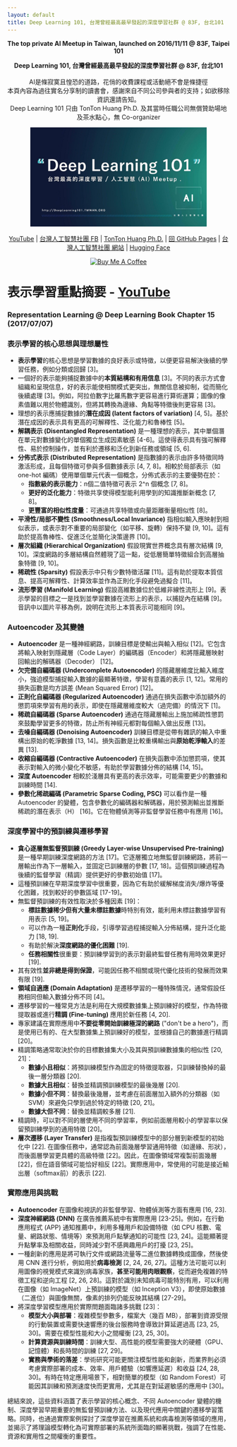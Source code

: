 ```yaml
---
layout: default
title: Deep Learning 101, 台灣曾經最高最早發起的深度學習社群 @ 83F, 台北101
---
```


<p align="center">
  <strong>The top private AI Meetup in Taiwan, launched on 2016/11/11 @ 83F, Taipei 101</strong>
</p>
<p align="center">
  <strong>Deep Learning 101, 台灣曾經最高最早發起的深度學習社群 @ 83F, 台北101</strong><br><br>
  AI是條寂寞且惶恐的道路，花俏的收費課程或活動絕不會是條捷徑<br>
  本頁內容為過往實名分享制的讀書會，感謝來自不同公司參與者的支持；如欲移除資訊還請告知。<br>
  Deep Learning 101 只由 TonTon Huang Ph.D. 及其當時任職公司無償贊助場地及茶水點心，無 Co-organizer<br>
</p>  
<p align="center">
  <a href="https://huggingface.co/spaces/DeepLearning101/Deep-Learning-101-FAQ" target="_blank">
    <img src="https://github.com/Deep-Learning-101/.github/blob/main/images/DeepLearning101.JPG?raw=true" alt="Deep Learning 101" width="400">
  </a>
</p>
<p align="center">
  <a href="https://www.youtube.com/@DeepLearning101">YouTube</a> |
  <a href="https://www.facebook.com/groups/525579498272187/">台灣人工智慧社團 FB</a> |
  <a href="https://www.twman.org/">TonTon Huang Ph.D.</a> |  
  <a href="https://deep-learning-101.github.io/">回 GitHub Pages</a> |
  <a href="http://DeepLearning101.TWMAN.ORG">台灣人工智慧社團 網站</a> |
  <a href="https://huggingface.co/DeepLearning101">Hugging Face</a>
</p>
<p align="center">
<a href="https://www.buymeacoffee.com/DeepLearning101" target="_blank"><img src="https://cdn.buymeacoffee.com/buttons/v2/default-red.png" alt="Buy Me A Coffee" style="height: 60px !important;width: 217px !important;" ></a>
</p>

# 表示學習重點摘要 - [YouTube](https://www.youtube.com/watch?v=MA52s5dQaGY)
### Representation Learning @ Deep Learning Book Chapter 15 (2017/07/07)

### 表示學習的核心思想與理想屬性

*   **表示學習**的核心思想是學習數據的良好表示或特徵，以便更容易解決後續的學習任務，例如分類或回歸 [3]。
*   一個好的表示能夠捕捉數據中的**本質結構和有用信息** [3]。不同的表示方式會組織和呈現信息，好的表示能使相關模式更突出，無關信息被抑制，從而簡化後續處理 [3]。例如，阿拉伯數字比羅馬數字更容易進行算術運算；圖像的像素值難以用於物體識別，但將其轉換為邊緣、角點等特徵後則更容易 [3]。
*   理想的表示應捕捉數據的**潛在成因 (latent factors of variation)** [4, 5]。基於潛在成因的表示具有更高的可解釋性、泛化能力和魯棒性 [5]。
*   **解耦表示 (Disentangled Representation)** 是一種理想的表示，其中單個潛在單元對數據變化的單個獨立生成因素敏感 [4-6]。這使得表示具有強可解釋性、易於控制操作，並有利於遷移和泛化到新任務或領域 [5, 6].
*   **分佈式表示 (Distributed Representation)** 是指數據的表示由許多特徵同時激活形成，且每個特徵可參與多個數據表示 [4, 7, 8]。相較於局部表示（如 one-hot 編碼）使用單個單元代表一個概念，分佈式表示的主要優勢在於：
    *   **指數級的表示能力**：n個二值特徵可表示 2^n 個概念 [7, 8]。
    *   **更好的泛化能力**：特徵共享使得模型能利用學到的知識推斷新概念 [7, 8]。
    *   **更豐富的相似性度量**：可通過共享特徵或向量距離衡量相似性 [8]。
*   **平滑性/局部不變性 (Smoothness/Local Invariance)** 指相似輸入應映射到相似表示，或表示對不重要的局部變化（如平移、旋轉）保持不變 [9, 10]。這有助於提高魯棒性、促進泛化並簡化決策邊界 [10]。
*   **層次組織 (Hierarchical Organization)** 假設現實世界概念具有層次結構 [9, 10]。深度網路的多層結構自然體現了這一點，從低層簡單特徵組合到高層抽象特徵 [9, 10]。
*   **稀疏性 (Sparsity)** 假設表示中只有少數特徵活躍 [11]。這有助於提取本質信息、提高可解釋性、計算效率並作為正則化手段避免過擬合 [11]。
*   **流形學習 (Manifold Learning)** 假設高維數據位於低維非線性流形上 [9]。表示學習的目標之一是找到並學習數據在流形上的表示，以捕捉內在結構 [9]。音訊中以圖片平移為例，說明在流形上本質表示可能相同 [9]。

### Autoencoder 及其變體

*   **Autoencoder** 是一種神經網路，訓練目標是使輸出與輸入相似 [12]。它包含將輸入映射到隱藏層（Code Layer）的編碼器（Encoder）和將隱藏層映射回輸出的解碼器（Decoder） [12]。
*   **欠完備自編碼器 (Undercomplete Autoencoder)** 的隱藏層維度比輸入維度小，強迫模型捕捉輸入數據的最顯著特徵，學習有意義的表示 [1, 12]。常用的損失函數是均方誤差 (Mean Squared Error) [12]。
*   **正則化自編碼器 (Regularized Autoencoder)** 通過在損失函數中添加額外的懲罰項來學習有用的表示，即使在隱藏層維度較大（過完備）的情況下 [1]。
*   **稀疏自編碼器 (Sparse Autoencoder)** 通過在隱藏層輸出上施加稀疏性懲罰來鼓勵學習更多的特徵，防止所有神經元都對每個輸入做出反應 [13]。
*   **去噪自編碼器 (Denoising Autoencoder)** 訓練目標是從帶有雜訊的輸入中重構出原始的乾淨數據 [13, 14]。損失函數是比較重構輸出與**原始乾淨輸入**的差異 [13].
*   **收縮自編碼器 (Contractive Autoencoder)** 在損失函數中添加懲罰項，使其表示對輸入的微小變化不敏感，有助於學習數據分佈的結構 [14, 15]。
*   **深度 Autoencoder** 相較於淺層具有更高的表示效率，可能需要更少的數據和訓練時間 [14].
*   **參數化稀疏編碼 (Parametric Sparse Coding, PSC)** 可以看作是一種 Autoencoder 的變體，包含參數化的編碼器和解碼器，用於預測輸出並推斷稀疏的潛在表示（H） [16]。它在物體偵測等非監督學習任務中有應用 [16]。

### 深度學習中的預訓練與遷移學習

*   **貪心逐層無監督預訓練 (Greedy Layer-wise Unsupervised Pre-training)** 是一種早期訓練深度網路的方法 [17]。它逐層獨立地無監督訓練網路，將前一層輸出作為下一層輸入，並固定已訓練層的參數 [17, 18]。這個預訓練過程為後續的監督學習（精調）提供更好的參數初始值 [17]。
*   這種預訓練在早期深度學習中很重要，因為它有助於緩解梯度消失/爆炸等優化困難，找到較好的參數區域 [17-19]。
*   無監督預訓練的有效性取決於多種因素 [19]：
    *   **標註數據稀少但有大量未標註數據**時特別有效，能利用未標註數據學習有用表示 [5, 19]。
    *   可以作為一種**正則化**手段，引導學習過程捕捉輸入分佈結構，提升泛化能力 [18, 19].
    *   有助於解決**深度網路的優化困難** [19].
    *   **任務相關性**很重要：預訓練學習到的表示對最終監督任務有用時效果更好 [19].
*   其有效性**並非總是得到保證**，可能因任務不相關或現代優化技術的發展而效果有限 [19].
*   **領域自適應 (Domain Adaptation)** 是遷移學習的一種特殊情況，通常假設任務相同但輸入數據分佈不同 [4]。
*   遷移學習的一種常見方法是利用在大規模數據集上預訓練好的模型，作為特徵提取器或進行**精調 (Fine-tuning)** 應用於新任務 [4, 20].
*   專家建議在實際應用中**不要從零開始訓練極深的網路** ("don't be a hero")，而是使用已有的、在大型數據集上預訓練好的模型，並根據自己的數據進行精調 [20]。
*   精調策略通常取決於你的目標數據集大小及其與預訓練數據集的相似性 [20, 21]：
    *   **數據小且相似**：將預訓練模型作為固定的特徵提取器，只訓練替換掉的最後一層分類器 [20].
    *   **數據大且相似**：替換並精調預訓練模型的最後幾層 [20].
    *   **數據小但不同**：替換最後幾層，並考慮在前面層加入額外的分類器（如 SVM）來避免只學到過於特定的特徵 [20, 21]。
    *   **數據大但不同**：替換並精調較多層 [21].
*   精調時，可以對不同的層使用不同的學習率，例如前面層用較小的學習率以保留預訓練學到的通用特徵 [20]。
*   **層次遷移 (Layer Transfer)** 是指複製預訓練模型中的部分層到新模型的初始化中 [22]. 在圖像任務中，通常認為前面幾層學習通用特徵（如邊緣、形狀），而後面層學習更具體的高級特徵 [22]。因此，在圖像領域常複製前面幾層 [22]，但在語音領域可能恰好相反 [22]。實際應用中，常使用的可能是接近輸出層（softmax前）的表示 [22].

### 實際應用與挑戰

*   **Autoencoder** 在圖像和視訊的非監督學習、物體偵測等方面有應用 [16, 23].
*   **深度神經網路 (DNN)** 在廣告推薦系統中有實際應用 [23-25]。例如，在行動應用程式 (APP) 通知推薦中，利用多種用戶和設備特徵（如 CPU 核數、電量、網路狀態、情境等）來預測用戶點擊通知的可能性 [23, 24]。這能顯著提升點擊率及相關收益，同時減少對不感興趣用戶的打擾 [23, 25]。
*   一種創新的應用是將可執行文件或網路流量等二進位數據轉換成圖像，然後使用 CNN 進行分析，例如用於**病毒檢測** [2, 24, 26, 27]。這種方法可能可以利用圖像的視覺模式來識別病毒家族，**甚至可能用肉眼觀察**，從而避免複雜的特徵工程和逆向工程 [2, 26, 28]。這對於識別未知病毒可能特別有用，可以利用在圖像（如 ImageNet）上預訓練的模型（如 Inception V3），即使原始數據（二進位）與圖像無關，像素的排列仍能反映其結構 [27-29]。
*   將深度學習模型應用於實際問題面臨諸多挑戰 [23]：
    *   **模型大小與部署**：複雜模型參數多，檔案大（幾百 MB），部署到資源受限的行動裝置或需要快速響應的後台服務時會導致計算延遲過高 [23, 25, 30]。需要在模型性能和大小之間權衡 [23, 25, 30]。
    *   **計算資源與訓練時間**：訓練大型、高性能的模型需要強大的硬體（GPU、記憶體）和長時間的訓練 [27, 29]。
    *   **實務與學術的落差**：學術研究可能更關注模型性能和創新，而業界則必須考慮實際部署的成本、效率、用戶體驗（如響應延遲）和收益 [24, 28, 30]。有時在特定應用場景下，相對簡單的模型（如 Random Forest）可能因其訓練和預測速度快而更實用，尤其是在對延遲敏感的應用中 [30]。

總結來說，這些資料涵蓋了表示學習的核心概念、不同 Autoencoder 變體的機制、深度學習早期重要的無監督預訓練方法、以及現代應用中關鍵的遷移學習策略。同時，也通過實際案例探討了深度學習在推薦系統和病毒檢測等領域的應用，並揭示了將理論模型轉化為可實際部署的系統所面臨的顯著挑戰，強調了在性能、資源和實用性之間權衡的重要性。